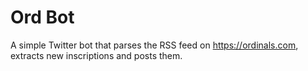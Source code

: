 # Ord Bot

A simple Twitter bot that parses the RSS feed on <https://ordinals.com>, extracts new
inscriptions and posts them.
